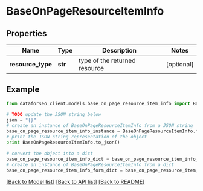 # BaseOnPageResourceItemInfo


## Properties

Name | Type | Description | Notes
------------ | ------------- | ------------- | -------------
**resource_type** | **str** | type of the returned resource | [optional] 

## Example

```python
from dataforseo_client.models.base_on_page_resource_item_info import BaseOnPageResourceItemInfo

# TODO update the JSON string below
json = "{}"
# create an instance of BaseOnPageResourceItemInfo from a JSON string
base_on_page_resource_item_info_instance = BaseOnPageResourceItemInfo.from_json(json)
# print the JSON string representation of the object
print BaseOnPageResourceItemInfo.to_json()

# convert the object into a dict
base_on_page_resource_item_info_dict = base_on_page_resource_item_info_instance.to_dict()
# create an instance of BaseOnPageResourceItemInfo from a dict
base_on_page_resource_item_info_form_dict = base_on_page_resource_item_info.from_dict(base_on_page_resource_item_info_dict)
```
[[Back to Model list]](../README.md#documentation-for-models) [[Back to API list]](../README.md#documentation-for-api-endpoints) [[Back to README]](../README.md)


